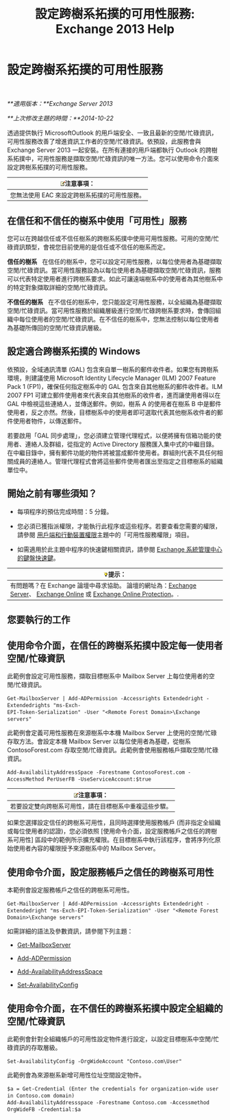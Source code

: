 ﻿---
title: '設定跨樹系拓撲的可用性服務: Exchange 2013 Help'
TOCTitle: 設定跨樹系拓撲的可用性服務
ms:assetid: f1e7d407-f0d3-47a7-8cc3-03c5980445d5
ms:mtpsurl: https://technet.microsoft.com/zh-tw/library/Bb125182(v=EXCHG.150)
ms:contentKeyID: 52062603
ms.date: 05/21/2018
mtps_version: v=EXCHG.150
ms.translationtype: MT
---

# 設定跨樹系拓撲的可用性服務

 

_**適用版本：**Exchange Server 2013_

_**上次修改主題的時間：**2014-10-22_

透過提供執行 MicrosoftOutlook 的用戶端安全、一致且最新的空閒/忙碌資訊，可用性服務改善了增進資訊工作者的空閒/忙碌資訊。依預設，此服務會與 Exchange Server 2013 一起安裝。在所有連接的用戶端都執行 Outlook 的跨樹系拓撲中，可用性服務是擷取空閒/忙碌資訊的唯一方法。您可以使用命令介面來設定跨樹系拓撲的可用性服務。

<table>
<thead>
<tr class="header">
<th><img src="images/Bb124558.note(EXCHG.150).gif" title="注意事項" alt="注意事項" />注意事項：</th>
</tr>
</thead>
<tbody>
<tr class="odd">
<td>您無法使用 EAC 來設定跨樹系拓撲的可用性服務。</td>
</tr>
</tbody>
</table>


## 在信任和不信任的樹系中使用「可用性」服務

您可以在跨越信任或不信任樹系的跨樹系拓撲中使用可用性服務。可用的空閒/忙碌資訊類型，會視您目前使用的是信任或不信任的樹系而定。

**信任的樹系**   在信任的樹系中，您可以設定可用性服務，以每位使用者為基礎擷取空閒/忙碌資訊。當可用性服務設為以每位使用者為基礎擷取空閒/忙碌資訊，服務可以代表特定使用者進行跨樹系要求。如此可讓遠端樹系中的使用者為其他樹系中的特定對象擷取詳細的空閒/忙碌資訊。

**不信任的樹系**   在不信任的樹系中，您只能設定可用性服務，以全組織為基礎擷取空閒/忙碌資訊。當可用性服務於組織層級進行空閒/忙碌跨樹系要求時，會傳回組織中每位使用者的空閒/忙碌資訊。在不信任的樹系中，您無法控制以每位使用者為基礎所傳回的空閒/忙碌資訊層級。

## 設定適合跨樹系拓撲的 Windows

依預設，全域通訊清單 (GAL) 包含來自單一樹系的郵件收件者。如果您有跨樹系環境，則建議使用 Microsoft Identity Lifecycle Manager (ILM) 2007 Feature Pack 1 (FP1)，確保任何指定樹系中的 GAL 包含來自其他樹系的郵件收件者。ILM 2007 FP1 可建立郵件使用者來代表來自其他樹系的收件者，進而讓使用者得以在 GAL 中檢視這些連絡人，並傳送郵件。例如，樹系 A 的使用者在樹系 B 中是郵件使用者，反之亦然。然後，目標樹系中的使用者即可選取代表其他樹系收件者的郵件使用者物件，以傳送郵件。

若要啟用「GAL 同步處理」，您必須建立管理代理程式，以便將擁有信箱功能的使用者、連絡人及群組，從指定的 Active Directory 服務匯入集中式的中繼目錄。在中繼目錄中，擁有郵件功能的物件將被當成郵件使用者。群組則代表不具任何相關成員的連絡人。管理代理程式會將這些郵件使用者匯出至指定之目標樹系的組織單位中。

## 開始之前有哪些須知？

  - 每項程序的預估完成時間：5 分鐘。

  - 您必須已獲指派權限，才能執行此程序或這些程序。若要查看您需要的權限，請參閱 [用戶端和行動裝置權限](clients-and-mobile-devices-permissions-exchange-2013-help.md)主題中的「可用性服務權限」項目。

  - 如需適用於此主題中程序的快速鍵相關資訊，請參閱 [Exchange 系統管理中心的鍵盤快速鍵](keyboard-shortcuts-in-the-exchange-admin-center-exchange-online-protection-help.md)。

<table>
<thead>
<tr class="header">
<th><img src="images/Bb124558.tip(EXCHG.150).gif" title="提示" alt="提示" />提示：</th>
</tr>
</thead>
<tbody>
<tr class="odd">
<td>有問題嗎？在 Exchange 論壇中尋求協助。 論壇的網址為：<a href="https://go.microsoft.com/fwlink/p/?linkid=60612">Exchange Server</a>、 <a href="https://go.microsoft.com/fwlink/p/?linkid=267542">Exchange Online</a> 或 <a href="https://go.microsoft.com/fwlink/p/?linkid=285351">Exchange Online Protection</a>。.</td>
</tr>
</tbody>
</table>


## 您要執行的工作

## 使用命令介面，在信任的跨樹系拓撲中設定每一使用者空閒/忙碌資訊

此範例會設定可用性服務，擷取目標樹系中 Mailbox Server 上每位使用者的空閒/忙碌資訊。

    Get-MailboxServer | Add-ADPermission -Accessrights Extendedright -Extendedrights "ms-Exch-
    EPI-Token-Serialization" -User "<Remote Forest Domain>\Exchange servers"

此範例會定義可用性服務在來源樹系中本機 Mailbox Server 上使用的空閒/忙碌存取方法。會設定本機 Mailbox Server 以每位使用者為基礎，從樹系 ContosoForest.com 存取空閒/忙碌資訊。此範例會使用服務帳戶擷取空閒/忙碌資訊。

    Add-AvailabilityAddressSpace -Forestname ContosoForest.com -AccessMethod PerUserFB -UseServiceAccount:$true

<table>
<thead>
<tr class="header">
<th><img src="images/Bb124558.note(EXCHG.150).gif" title="注意事項" alt="注意事項" />注意事項：</th>
</tr>
</thead>
<tbody>
<tr class="odd">
<td>若要設定雙向跨樹系可用性，請在目標樹系中重複這些步驟。</td>
</tr>
</tbody>
</table>


如果您選擇設定信任的跨樹系可用性，且同時選擇使用服務帳戶 (而非指定全組織或每位使用者的認證)，您必須依照 \[使用命令介面，設定服務帳戶之信任的跨樹系可用性\] 區段中的範例所示擴充權限。在目標樹系中執行該程序，會將序列化原始使用者內容的權限授予來源樹系中的 Mailbox Server。

## 使用命令介面，設定服務帳戶之信任的跨樹系可用性

本範例會設定服務帳戶之信任的跨樹系可用性。

    Get-MailboxServer | Add-ADPermission -Accessrights Extendedright -Extendedright "ms-Exch-EPI-Token-Serialization" -User "<Remote Forest Domain>\Exchange servers"

如需詳細的語法及參數資訊，請參閱下列主題：

  - [Get-MailboxServer](https://technet.microsoft.com/zh-tw/library/bb123539\(v=exchg.150\))

  - [Add-ADPermission](https://technet.microsoft.com/zh-tw/library/bb124403\(v=exchg.150\))

  - [Add-AvailabilityAddressSpace](https://technet.microsoft.com/zh-tw/library/bb124122\(v=exchg.150\))

  - [Set-AvailabilityConfig](https://technet.microsoft.com/zh-tw/library/bb124103\(v=exchg.150\))

## 使用命令介面，在不信任的跨樹系拓撲中設定全組織的空閒/忙碌資訊

此範例會針對全組織帳戶的可用性設定物件進行設定，以設定目標樹系中空閒/忙碌資訊的存取層級。

    Set-AvailabilityConfig -OrgWideAccount "Contoso.com\User"

此範例會為來源樹系新增可用性位址空間設定物件。

    $a = Get-Credential (Enter the credentials for organization-wide user in Contoso.com domain)
    Add-AvailabilityAddressspace -Forestname Contoso.com -Accessmethod OrgWideFB -Credential:$a

